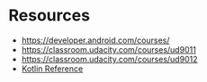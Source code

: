 # Resources
- https://developer.android.com/courses/
- https://classroom.udacity.com/courses/ud9011
- https://classroom.udacity.com/courses/ud9012
- [Kotlin Reference](https://kotlinlang.org/docs/reference/)
